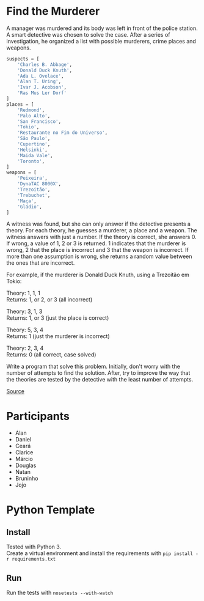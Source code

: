 # Find the Murderer

A manager was murdered and its body was left in front of the police station. A smart detective was chosen to solve the case. After a series of investigation, he organized a list with possible murderers, crime places and weapons.

```python
suspects = [
    'Charles B. Abbage',
    'Donald Duck Knuth',
    'Ada L. Ovelace',
    'Alan T. Uring',
    'Ivar J. Acobson',
    'Ras Mus Ler Dorf'
]
places = [
    'Redmond',
    'Palo Alto',
    'San Francisco',
    'Tokio',
    'Restaurante no Fim do Universo',
    'São Paulo',
    'Cupertino',
    'Helsinki',
    'Maida Vale',
    'Toronto',
]
weapons = [
    'Peixeira',
    'DynaTAC 8000X',
    'Trezoitão',
    'Trebuchet',
    'Maça',
    'Gládio',
]
```

A witness was found, but she can only answer if the detective presents a theory. For each theory, he guesses a murderer, a place and a weapon. The witness answers with just a number. If the theory is correct, she answers 0. If wrong, a value of 1, 2 or 3 is returned. 1 indicates that the murderer is wrong, 2 that the place is incorrect and 3 that the weapon is incorrect. If more than one assumption is wrong, she returns a random value between the ones that are incorrect.

For example, if the murderer is Donald Duck Knuth, using a Trezoitão em Tokio:

Theory: 1, 1, 1  
Returns: 1, or 2, or 3 (all incorrect) 

Theory: 3, 1, 3  
Returns: 1, or 3 (just the place is correct)

Theory: 5, 3, 4  
Returns: 1 (just the murderer is incorrect)

Theory: 2, 3, 4  
Returns: 0 (all correct, case solved)

Write a program that solve this problem. Initially, don't worry with the number of attempts to find the solution. After, try to improve the way that the theories are tested by the detective with the least number of attempts.

[Source](http://dojopuzzles.com/problemas/exibe/descubra-o-assassino/)

# Participants
* Alan
* Daniel
* Ceará
* Clarice
* Márcio
* Douglas
* Natan
* Bruninho
* Jojo

# Python Template

## Install
Tested with Python 3.  
Create a virtual environment and install the requirements with `pip install -r requirements.txt`

## Run
Run the tests with `nosetests --with-watch`
